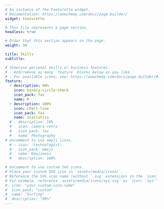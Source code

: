 ```yaml
---
# An instance of the Featurette widget.
# Documentation: https://wowchemy.com/docs/page-builder/
widget: featurette

# This file represents a page section.
headless: true

# Order that this section appears on the page.
weight: 30

title: Skills
subtitle:

# Showcase personal skills or business features.
# - Add/remove as many `feature` blocks below as you like.
# - For available icons, see: https://wowchemy.com/docs/page-builder/#icons
feature:
  - description: 90%
    icon: binary-circle-check
    icon_pack: fas
    name: R
  - description: 100%
    icon: chart-line
    icon_pack: fas
    name: Statistics
  # - description: 10%
  #   icon: camera-retro
  #   icon_pack: fas
  #   name: Photography
# Uncomment to use emoji icons.
  # - icon: :technologist:
  #   icon_pack: emoji
  #   name: Emojiness
  #   description: 100%

# Uncomment to use custom SVG icons.
# Place your custom SVG icon in `assets/media/icons/`.
# Reference the SVG icon name (without `.svg` extension) in the `icon` field.
# For example, reference `assets/media/icons/xyz.svg` as `icon: 'xyz'`
#- icon: "your-custom-icon-name"
#  icon_pack: "custom"
#  name: "Surfing"
#  description: "90%"
---
```

